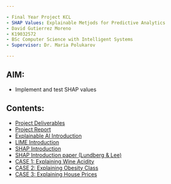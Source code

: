 ```yaml
---

- Final Year Project KCL
- SHAP Values: Explainable Metjods for Predictive Analytics
- David Gutierrez Moreno
- K19032572
- BSc Computer Science with Intelligent Systems
- Supervisor: Dr. Maria Polukarov

---
```


**AIM:**
---
- Implement and test SHAP values

**Contents:**
---
- [Project Deliverables](https://github.com/dgtzm99/mySHAPproject/blob/main/Project_Instructions.md)
- [Project Report](https://github.com/dgtzm99/mySHAPproject/blob/main/report.pdf)
- [Explainable AI Introduction](https://github.com/dgtzm99/mySHAPproject/blob/main/notes/XAI1_INTRO.ipynb)
- [LIME Introduction](https://github.com/dgtzm99/mySHAPproject/blob/main/notes/XAI2_LIME.ipynb)
- [SHAP Introduction](https://github.com/dgtzm99/mySHAPproject/blob/main/notes/XAI3_SHAP.ipynb)
- [SHAP Introduction paper (Lundberg & Lee)](https://github.com/dgtzm99/mySHAPproject/blob/main/notes/SHAP%20notes%20on%20Lundberg%20and%20Lee%20paper.ipynb)
- [CASE 1: Explaining Wine Acidity](https://github.com/dgtzm99/mySHAPproject/blob/main/case1_Linear_Regression.ipynb)
- [CASE 2: Explaining Obesity Class](https://github.com/dgtzm99/mySHAPproject/blob/main/case2_Decision_Tree.ipynb)
- [CASE 3: Explaining House Prices](https://github.com/dgtzm99/mySHAPproject/blob/main/case3_Gradient_Boosting.ipynb)
